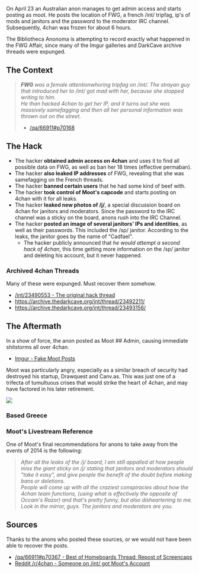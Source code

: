 On April 23 an Australian anon manages to get admin access and starts posting as moot. He posts the location of FWG, a french /int/ tripfag, ip's of mods and janitors and the password to the moderator IRC channel. Subsequently, 4chan was frozen for about 6 hours. 

The Bibliotheca Anonoma is attempting to record exactly what happened in the FWG Affair, since many of the Imgur galleries and DarkCave archive threads were expunged.

## The Context

> _**FWG** was a female attentionwhoring tripfag on /int/. The strayan guy that introduced her to /int/ got mad with her, because she stopped writing to him._  
> _He than hacked 4chan to get her IP, and it turns out she was massively samefagging and then all her personal information was thrown out on the street._
> - [/qa/66911#p70168](http://archive.moe/qa/thread/66911#p70168)

## The Hack

* The hacker **obtained admin access on 4chan** and uses it to find all possible data on FWG, as well as ban her 18 times (effective permaban).
* The hacker **also leaked IP addresses** of FWG, revealing that she was samefagging on the French threads.
* The hacker **banned certain users** that he had some kind of beef with.
* The hacker **took control of Moot's capcode** and starts posting on 4chan with it for all leaks.
* The hacker **leaked new photos of /j/**, a special discussion board on 4chan for janitors and moderators. Since the password to the IRC channel was a sticky on the board, anons rush into the IRC Channel. 
* The hacker **posted an image of several janitors' IPs and identities**, as well as their passwords. This included the /sp/ janitor. According to the leaks, the janitor goes by the name of "Cadfael".
  * The hacker publicly announced that _he would attempt a second hack of 4chan_, this time getting more information on the /sp/ janitor and deleting his account, but it never happened. 

### Archived 4chan Threads

Many of these were expunged. Must recover them somehow.

* [/int/23490553 - The original hack thread](https://archive.thedarkcave.org/int/thread/23490553/)
* https://archive.thedarkcave.org/int/thread/23492211/
* https://archive.thedarkcave.org/int/thread/23493156/

## The Aftermath

In a show of force, the anon posted as Moot ## Admin, causing immediate shitstorms all over 4chan.

* [Imgur - Fake Moot Posts](http://imgur.com/ZK2HGxZ,DDN8cHq,sroNBbH,Pr4JP9S,jjhABbI,TVdFvfD,CZ4tZZi,I896eBS,9iWxJX2,0aazexm)

Moot was particularly angry, especially as a similar breach of security had destroyed his startup, Drawquest and Canv.as. This was just one of a trifecta of tumultuous crises that would strike the heart of 4chan, and may have factored in his later retirement. 

![](http://i.imgur.com/2ADMLUG.jpg)

### Based Greece



### Moot's Livestream Reference

One of Moot's final recommendations for anons to take away from the events of 2014 is the following:

> _After all the leaks of the /j/ board, I am still appalled at how people miss the giant sticky on /j/ stating that janitors and moderators should "take it easy", and give people the benefit of the doubt before making bans or deletions._  
> _People will come up with all the craziest conspiracies about how the 4chan team functions, (using what is effectively the opposite of Occam's Razor) and that's pretty funny, but also disheartening to me._  
> _Look in the mirror, guys. The janitors and moderators are you._

## Sources

Thanks to the anons who posted these sources, or we would not have been able to recover the posts.

* [/qa/66911#p70367 - Best of Homeboards Thread: Repost of Screencaps](http://archive.moe/qa/thread/66911#p70367)
* [Reddit /r/4chan - Someone on /int/ got Moot's Account](http://www.reddit.com/r/4chan/comments/23ri4w/someone_on_int_got_moots_account/)